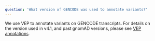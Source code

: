 ```yaml
---
question: 'What version of GENCODE was used to annotate variants?'
---
```


We use VEP to annotate variants on GENCODE transcripts. For details on the version used in v4.1, and past gnomAD versions, please see [VEP annotations](/help/vep).
